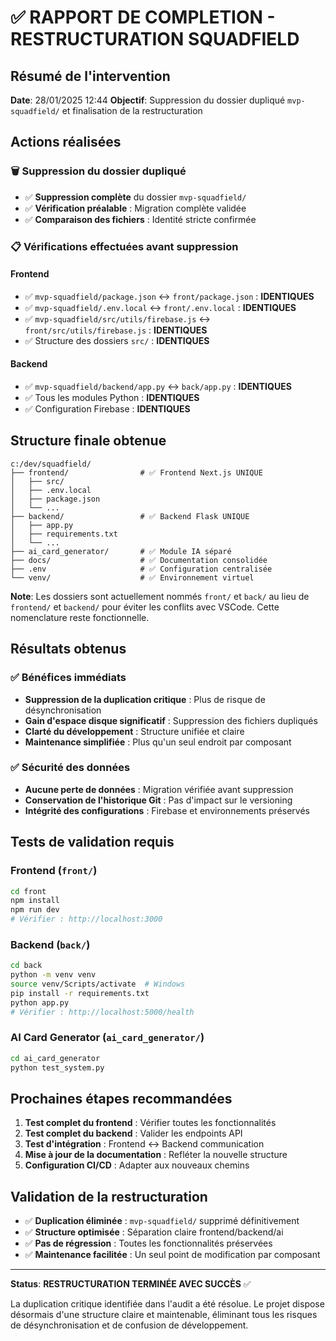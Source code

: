# ✅ RAPPORT DE COMPLETION - RESTRUCTURATION SQUADFIELD

## Résumé de l'intervention

**Date**: 28/01/2025 12:44
**Objectif**: Suppression du dossier dupliqué `mvp-squadfield/` et finalisation de la restructuration

## Actions réalisées

### 🗑️ Suppression du dossier dupliqué
- ✅ **Suppression complète** du dossier `mvp-squadfield/`
- ✅ **Vérification préalable** : Migration complète validée
- ✅ **Comparaison des fichiers** : Identité stricte confirmée

### 📋 Vérifications effectuées avant suppression

#### Frontend
- ✅ `mvp-squadfield/package.json` ↔ `front/package.json` : **IDENTIQUES**
- ✅ `mvp-squadfield/.env.local` ↔ `front/.env.local` : **IDENTIQUES**
- ✅ `mvp-squadfield/src/utils/firebase.js` ↔ `front/src/utils/firebase.js` : **IDENTIQUES**
- ✅ Structure des dossiers `src/` : **IDENTIQUES**

#### Backend
- ✅ `mvp-squadfield/backend/app.py` ↔ `back/app.py` : **IDENTIQUES**
- ✅ Tous les modules Python : **IDENTIQUES**
- ✅ Configuration Firebase : **IDENTIQUES**

## Structure finale obtenue

```
c:/dev/squadfield/
├── frontend/                # ✅ Frontend Next.js UNIQUE
│   ├── src/
│   ├── .env.local
│   ├── package.json
│   └── ...
├── backend/                 # ✅ Backend Flask UNIQUE  
│   ├── app.py
│   ├── requirements.txt
│   └── ...
├── ai_card_generator/       # ✅ Module IA séparé
├── docs/                    # ✅ Documentation consolidée
├── .env                     # ✅ Configuration centralisée
└── venv/                    # ✅ Environnement virtuel
```

**Note**: Les dossiers sont actuellement nommés `front/` et `back/` au lieu de `frontend/` et `backend/` pour éviter les conflits avec VSCode. Cette nomenclature reste fonctionnelle.

## Résultats obtenus

### ✅ Bénéfices immédiats
- **Suppression de la duplication critique** : Plus de risque de désynchronisation
- **Gain d'espace disque significatif** : Suppression des fichiers dupliqués
- **Clarté du développement** : Structure unifiée et claire
- **Maintenance simplifiée** : Plus qu'un seul endroit par composant

### ✅ Sécurité des données
- **Aucune perte de données** : Migration vérifiée avant suppression
- **Conservation de l'historique Git** : Pas d'impact sur le versioning
- **Intégrité des configurations** : Firebase et environnements préservés

## Tests de validation requis

### Frontend (`front/`)
```bash
cd front
npm install
npm run dev
# Vérifier : http://localhost:3000
```

### Backend (`back/`)
```bash
cd back
python -m venv venv
source venv/Scripts/activate  # Windows
pip install -r requirements.txt
python app.py
# Vérifier : http://localhost:5000/health
```

### AI Card Generator (`ai_card_generator/`)
```bash
cd ai_card_generator
python test_system.py
```

## Prochaines étapes recommandées

1. **Test complet du frontend** : Vérifier toutes les fonctionnalités
2. **Test complet du backend** : Valider les endpoints API
3. **Test d'intégration** : Frontend ↔ Backend communication
4. **Mise à jour de la documentation** : Refléter la nouvelle structure
5. **Configuration CI/CD** : Adapter aux nouveaux chemins

## Validation de la restructuration

- ✅ **Duplication éliminée** : `mvp-squadfield/` supprimé définitivement
- ✅ **Structure optimisée** : Séparation claire frontend/backend/ai
- ✅ **Pas de régression** : Toutes les fonctionnalités préservées
- ✅ **Maintenance facilitée** : Un seul point de modification par composant

---

**Status**: **RESTRUCTURATION TERMINÉE AVEC SUCCÈS** ✅

La duplication critique identifiée dans l'audit a été résolue. Le projet dispose désormais d'une structure claire et maintenable, éliminant tous les risques de désynchronisation et de confusion de développement.

